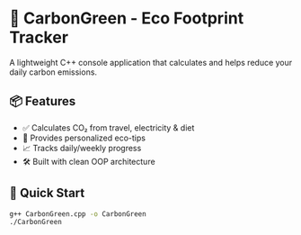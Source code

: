 
# 🌿 CarbonGreen - Eco Footprint Tracker

A lightweight C++ console application that calculates and helps reduce your daily carbon emissions.

## 📦 Features
- ✅ Calculates CO₂ from travel, electricity & diet
- 🌱 Provides personalized eco-tips
- 📈 Tracks daily/weekly progress
- 🛠️ Built with clean OOP architecture

## 🚀 Quick Start
```bash
g++ CarbonGreen.cpp -o CarbonGreen
./CarbonGreen
